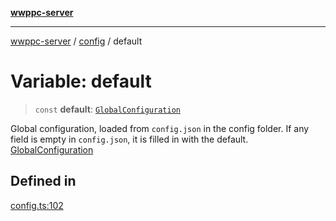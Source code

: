 [**wwppc-server**](../../README.md)

***

[wwppc-server](../../modules.md) / [config](../README.md) / default

# Variable: default

> `const` **default**: [`GlobalConfiguration`](../interfaces/GlobalConfiguration.md)

Global configuration, loaded from `config.json` in the config folder.
If any field is empty in `config.json`, it is filled in with the default.
[GlobalConfiguration](../interfaces/GlobalConfiguration.md)

## Defined in

[config.ts:102](https://github.com/WWPPC/WWPPC-server/blob/893fab4901e205d136b5570c7c0b518b74b2e9d9/src/config.ts#L102)
